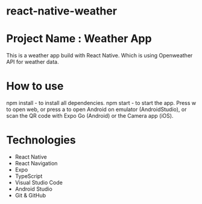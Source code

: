 # react-native-weather

# Project Name : Weather App

This is a weather app build with React Native. Which is using Openweather API for weather data.

# How to use

npm install - to install all dependencies.
npm start - to start the app.
Press w to open web, or
press a to open Android on emulator (AndroidStudio), or
scan the QR code with Expo Go (Android) or the Camera app (iOS).

# Technologies

- React Native
- React Navigation
- Expo
- TypeScript
- Visual Studio Code
- Android Studio
- Git & GitHub
